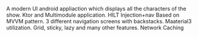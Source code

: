 A modern UI android appliaction which displays all the characters of the show.
Ktor and Multimodule application.
HILT Injection+nav
Based on MVVM pattern.
3 different navigation screens with backstacks.
Maaterial3 utilization. Grid, sticky, lazy and many other features.
Network Caching
